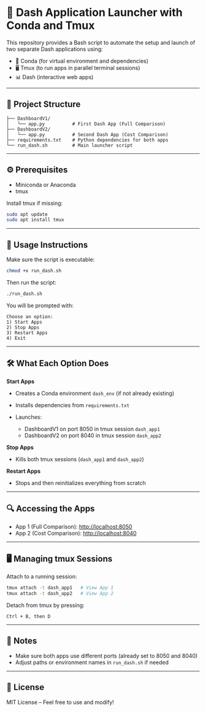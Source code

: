 # 🚀 Dash Application Launcher with Conda and Tmux

This repository provides a Bash script to automate the setup and launch of two separate Dash applications using:

* 🐍 Conda (for virtual environment and dependencies)
* 🖥️ Tmux (to run apps in parallel terminal sessions)
* 📊 Dash (interactive web apps)

---

## 📁 Project Structure

```
├── DashboardV1/
│   └── app.py          # First Dash App (Full Comparison)
├── DashboardV2/
│   └── app.py          # Second Dash App (Cost Comparison)
├── requirements.txt    # Python dependencies for both apps
└── run_dash.sh         # Main launcher script
```

---

## ⚙️ Prerequisites

* Miniconda or Anaconda
* tmux

Install tmux if missing:

```bash
sudo apt update
sudo apt install tmux
```

---

## 🚦 Usage Instructions

Make sure the script is executable:

```bash
chmod +x run_dash.sh
```

Then run the script:

```bash
./run_dash.sh
```

You will be prompted with:

```
Choose an option:
1) Start Apps
2) Stop Apps
3) Restart Apps
4) Exit
```

---

## 🛠 What Each Option Does

**Start Apps**

* Creates a Conda environment `dash_env` (if not already existing)
* Installs dependencies from `requirements.txt`
* Launches:

  * DashboardV1 on port 8050 in tmux session `dash_app1`
  * DashboardV2 on port 8040 in tmux session `dash_app2`

**Stop Apps**

* Kills both tmux sessions (`dash_app1` and `dash_app2`)

**Restart Apps**

* Stops and then reinitializes everything from scratch

---

## 🔍 Accessing the Apps

* App 1 (Full Comparison): [http://localhost:8050](http://localhost:8050)
* App 2 (Cost Comparison): [http://localhost:8040](http://localhost:8040)

---

## 🖥️ Managing tmux Sessions

Attach to a running session:

```bash
tmux attach -t dash_app1   # View App 1
tmux attach -t dash_app2   # View App 2
```

Detach from tmux by pressing:

```
Ctrl + B, then D
```

---

## 📌 Notes

* Make sure both apps use different ports (already set to 8050 and 8040)
* Adjust paths or environment names in `run_dash.sh` if needed

---

## 🧾 License

MIT License – Feel free to use and modify!
